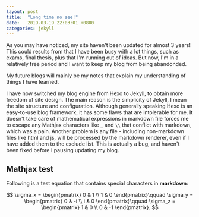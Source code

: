 ```yaml
---
layout: post
title:  "Long time no see!"
date:   2019-03-19 22:03:01 +0800
categories: jekyll
---
```

As you may have noticed, my site haven't been updated for almost 3 years! This could results from that I have been busy with a lot things, such as exams, final thesis, plus that I'm running out of ideas. But now, I'm in a relatively free period and I want to keep my blog from being abandonded.

My future blogs will mainly be my notes that explain my understanding of things I have learned. 

<!-- more -->

I have now switched my blog engine from Hexo to Jekyll, to obtain more freedom of site design. The main reason is the simplicity of Jekyll, I mean the site structure and configuration. Although generally speaking Hexo is an easy-to-use blog framework, it has some flaws that are intolerable for me. It doesn't take care of mathematical expressions in markdown file forces me to escape any Mathjax characters like `_` and `\\` that conflict with markdown, which was a pain. Another problem is any file - including non-markdown files like html and js, will be processed by the markdown renderer, even if I have added them to the exclude list. This is actually a bug, and haven't been fixed before I pausing updating my blog.

## Mathjax test
Following is a test equation that contains special characters in **markdown**: 

$$
\sigma_x = \begin{pmatrix}
    0 & 1 \\ 1 & 0
\end{pmatrix}\qquad
\sigma_y = \begin{pmatrix}
    0 & -i \\ i & 0
\end{pmatrix}\qquad
\sigma_z = \begin{pmatrix}
    1 & 0 \\ 0 & -1
\end{pmatrix}.
$$
